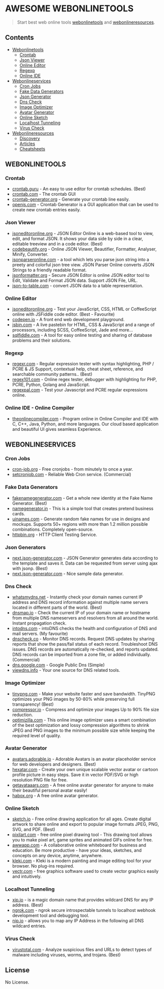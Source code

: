 # AWESOME WEBONLINETOOLS
> Start best web online tools [webonlinetools](#webonlinetools) and [webonlineresources](#webonlineresources).

## Contents
- [Webonlinetools](#webonlinetools)
	- [Crontab](#crontab)
	- [Json Viewer](#jsonviewer)
	- [Online Editor](#online-editor)
	- [Regexp](#regexp)
	- [Online IDE](#online-ide)
- [Webonlineservices](#webonlineservices)
	- [Cron Jobs](#cron-jobs)
	- [Fake Data Generators](#fake-data-generators)
	- [Json Generator](#json-generators)
	- [Dns Check](#dns-check)
	- [Image Optimizer](#image-optimizer)
	- [Avatar Generator](#avatar-generator)
	- [Online Sketch](#online-sketch)
	- [Localhost Tunneling](#localhost-tunnelling)
	- [Virus Check](#virus-check)
- [Webonlineresources](#webonlineresources)
	- [Discovery](#discovery)
	- [Articles](#articles)
	- [Cheatsheets](#cheatsheets)

## WEBONLINETOOLS

### Crontab
- [crontab.guru](https://crontab.guru/) - An easy to use editor for crontab schedules. (Best)
- [crontab.com](http://corntab.com) - The crontab GUI
- [crontab-generator.org](https://crontab-generator.org/) - Generate your crontab line easily.
- [openjs.com](http://www.openjs.com/scripts/jslibrary/demos/crontab.php) - Crontab Generator is a GUI application that can be used to create new crontab entries easily.

### Json Viewer
- [jsoneditoronline.org](https://jsoneditoronline.org/) - JSON Editor Online is a web-based tool to view, edit, and format JSON. It shows your data side by side in a clear, editable treeview and in a code editor. (Best)
- [codebeautify.org](https://codebeautify.org/jsonviewer) - Online JSON Viewer, Beautifier, Formatter, Analyser, Minify, Converter.
- [jsonparseronline.com](http://jsonparseronline.com/) - a tool which lets you parse json string into a preety and colorful json tree view. JSON Parser Online converts JSON Strings to a friendly readable format.
- [jsonformatter.org](https://jsonformatter.org/json-editor) - Secure JSON Editor is online JSON editor tool to Edit, Validate and Format JSON data. Support JSON File, URL.
- [json-to-table.com](http://json-to-table.com/) - convert JSON data to a table representation.

### Online Editor
- [jsoneditoronline.org](https://jsfiddle.net/) - Test your JavaScript, CSS, HTML or CoffeeScript online with JSFiddle code editor. (Best - Favourite)
- [codepen.io](https://codepen.io/pen/) - A front end web development playground.
- [jsbin.com](http://jsbin.com) - A live pastebin for HTML, CSS & JavaScript and a range of processors, including SCSS, CoffeeScript, Jade and more...
- [sqlfiddle.com](http://sqlfiddle.com/) - A tool for easy online testing and sharing of database problems and their solutions.

### Regexp
- [regexr.com](https://regexr.com/) - Regular expression tester with syntax highlighting, PHP / PCRE & JS Support, contextual help, cheat sheet, reference, and searchable community patterns.. (Best)
- [regex101.com](https://regex101.com/) - Online regex tester, debugger with highlighting for PHP, PCRE, Python, Golang and JavaScript.
- [regexpal.com](https://www.regexpal.com/) - Test your Javascript and PCRE regular expressions online.

### Online IDE - Online Compiler
- [theonlinecompiler.com](https://theonlinecompiler.com/ide) - Program online in Online Compiler and IDE with C, C++, Java, Python, and more languages. Our cloud based application and beautiful UI gives seamless Experience.

## WEBONLINESERVICES

### Cron Jobs
- [cron-job.org](https://cron-job.org/en/) - Free cronjobs - from minutely to once a year.
- [setcronjob.com](https://www.setcronjob.com/) - Reliable Web Cron service. (Commercial)

### Fake Data Generators
- [fakenamegenerator.com](https://www.fakenamegenerator.com/) - Get a whole new identity at the Fake Name Generator. (Best)
- [namegenerator.in](http://namegenerator.in/) - This is a simple tool that creates pretend business cards.
- [uinames.com](https://uinames.com/) - Generate random fake names for use in designs and mockups. Supports 50+ regions with more than 1.2 million possible combinations. Completely open-source.
- [httpbin.org](https://httpbin.org/) - HTTP Client Testing Service.

### Json Generators
- [next.json-generator.com](https://next.json-generator.com/) - JSON Generator generates data according to the template and saves it. Data can be requested from server using ajax with jsonp. (Best)
- [next.json-generator.com](http://jsongen.pykaso.net/) - Nice sample data generator.

### Dns Check
- [whatsmydns.net](https://www.whatsmydns.net/) - Instantly check your domain names current IP address and DNS record information against multiple name servers located in different parts of the world. (Best)
- [dnsmap.io](https://dnsmap.io/) - Check the current IP of your domain name or hostname from multiple DNS nameservers and resolvers from all around the world. Instant propagation check.
- [intodns.com](https://intodns.com/) - intoDNS checks the health and configuration of DNS and mail servers. (My favourite)
- [dnscheck.co](https://www.dnscheck.co/) - Monitor DNS records. Request DNS updates by sharing reports that show the pass/fail status of each record. Troubleshoot DNS issues. DNS records are automatically re-checked, and reports updated. DNS records can be imported from a zone file, or added individually. (Commercial)
- [dns.google.com](https://dns.google.com) - Google Public Dns (Simple)
- [viewdns.info](http://www.viewdns.info/) - Your one source for DNS related tools.

### Image Optimizer
- [tinypng.com](https://tinypng.com/) - Make your website faster and save bandwidth. TinyPNG optimizes your PNG images by 50-80% while preserving full transparency! (Best)
- [compressor.io](https://compressor.io/compress) - Compress and optimize your images Up to 90% file size reduction.
- [optimizilla.com](http://optimizilla.com/) - This online image optimizer uses a smart combination of the best optimization and lossy compression algorithms to shrink JPEG and PNG images to the minimum possible size while keeping the required level of quality.

### Avatar Generator
- [avatars.adorable.io](http://avatars.adorable.io/) - Adorable Avatars is an avatar placeholder service for web developers and designers. (Best)
- [hexatar.com](http://www.hexatar.com/) - Create your own unique scalable vector avatar or cartoon profile picture in easy steps. Save it in vector PDF/SVG or high resolution PNG file for free.
- [getavataaars.com](https://getavataaars.com/) - A free online avatar generator for anyone to make their beautiful personal avatar easily!
- [habox.org](http://labs.habox.org/generator-avatar) - A free online avatar generator.

### Online Sketch
- [sketch.io](https://sketch.io/sketchpad/) - Free online drawing application for all ages. Create digital artwork to share online and export to popular image formats JPEG, PNG, SVG, and PDF. (Best)
- [pixilart.com](https://www.pixilart.com/draw) - free online pixel drawing tool - This drawing tool allows you to make pixel art, game sprites and animated GIFs online for free.
- [awwapp.com](https://awwapp.com) - A collaborative online whiteboard for business and education. Be more productive - have your ideas, sketches, and concepts on any device, anytime, anywhere.
- [kleki.com](http://kleki.com/) - Kleki is a modern painting and image editing tool for your browser. No plug-ins required.
- [vectr.com](https://vectr.com/new) - free graphics software used to create vector graphics easily and intuitively.

### Localhost Tunneling
- [xip.io](http://xip.io/) - is a magic domain name that provides wildcard DNS for any IP address. (Best) 
- [ngrok.com](https://ngrok.com/) - ngrok secure introspectable tunnels to localhost webhook development tool and debugging tool.
- [nip.io](http://nip.io/) - allows you to map any IP Address in the following all DNS wildcard entries.

### Virus Check
- [virustotal.com](https://www.virustotal.com/) - Analyze suspicious files and URLs to detect types of malware including viruses, worms, and trojans. (Best) 

## License
No License.